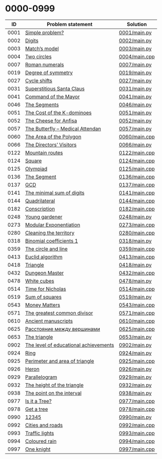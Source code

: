 # 0000-0999

| ID   | Problem statement                                                                | Solution                       |
|------|----------------------------------------------------------------------------------|--------------------------------|
| 0001 | [Simple problem?](https://www.e-olymp.com/en/problems/1)                         | [0001/main.py](0001/main.py)   |
| 0002 | [Digits](https://www.e-olymp.com/en/problems/2)                                  | [0002/main.py](0002/main.py)   |
| 0003 | [Match’s model](https://www.e-olymp.com/en/problems/3)                           | [0003/main.py](0003/main.py)   |
| 0004 | [Two circles](https://www.e-olymp.com/en/problems/4)                             | [0004/main.cpp](0004/main.cpp) |
| 0007 | [Roman numerals](https://www.e-olymp.com/en/problems/7)                          | [0007/main.py](0007/main.py)   |
| 0019 | [Degree of symmetry](https://www.e-olymp.com/en/problems/19)                     | [0019/main.py](0019/main.py)   |
| 0027 | [Cycle shifts](https://www.e-olymp.com/en/problems/27)                           | [0027/main.py](0027/main.py)   |
| 0031 | [Superstitious Santa Claus](https://www.e-olymp.com/en/problems/31)              | [0031/main.py](0031/main.py)   |
| 0041 | [Command of the Mayor](https://www.e-olymp.com/en/problems/41)                   | [0041/main.py](0041/main.py)   |
| 0046 | [The Segments](https://www.e-olymp.com/en/problems/46)                           | [0046/main.py](0046/main.py)   |
| 0051 | [The Cost of the K-dominoes](https://www.e-olymp.com/ru/problems/51)             | [0051/main.py](0051/main.py)   |
| 0052 | [The Cheese for Anfisa](https://www.e-olymp.com/en/problems/52)                  | [0052/main.py](0052/main.py)   |
| 0057 | [The Butterfly – Medical Attendan](https://www.e-olymp.com/en/problems/57)       | [0057/main.py](0057/main.py)   |
| 0060 | [The Area of the Polygon](https://www.e-olymp.com/en/problems/60)                | [0060/main.cpp](0060/main.cpp) |
| 0066 | [The Directors’ Visitors](https://www.e-olymp.com/en/problems/66)                | [0066/main.py](0066/main.py)   |
| 0122 | [Mountain routes](https://www.e-olymp.com/en/problems/122)                       | [0122/main.cpp](0122/main.cpp) |
| 0124 | [Square](https://www.e-olymp.com/en/problems/124)                                | [0124/main.cpp](0124/main.cpp) |
| 0125 | [Olympiad](https://www.e-olymp.com/en/problems/125)                              | [0125/main.cpp](0125/main.cpp) |
| 0136 | [The Segment](https://www.e-olymp.com/en/problems/136)                           | [0136/main.cpp](0136/main.cpp) |
| 0137 | [GCD](https://www.e-olymp.com/en/problems/137)                                   | [0137/main.cpp](0137/main.cpp) |
| 0141 | [The minimal sum of digits](https://www.e-olymp.com/en/problems/141)             | [0141/main.cpp](0141/main.cpp) |
| 0144 | [Quadrilateral](https://www.e-olymp.com/en/problems/144)                         | [0144/main.cpp](0144/main.cpp) |
| 0182 | [Conscription](https://www.e-olymp.com/en/problems/182)                          | [0182/main.cpp](0182/main.cpp) |
| 0248 | [Young gardener](https://www.e-olymp.com/en/problems/248)                        | [0248/main.py](0248/main.py)   |
| 0273 | [Modular Exponentiation](https://www.e-olymp.com/en/problems/273)                | [0273/main.cpp](0273/main.cpp) |
| 0280 | [Cleaning the territory](https://www.e-olymp.com/en/problems/280)                | [0280/main.cpp](0280/main.cpp) |
| 0318 | [Binomial coefficients 1](https://www.e-olymp.com/en/problems/318)               | [0318/main.py](0318/main.py)   |
| 0359 | [The circle and line](https://www.e-olymp.com/en/problems/359)                   | [0359/main.cpp](0359/main.cpp) |
| 0413 | [Euclid algorithm](https://www.e-olymp.com/en/problems/413)                      | [0413/main.cpp](0413/main.cpp) |
| 0418 | [Triangle](https://www.e-olymp.com/en/problems/418)                              | [0418/main.py](0418/main.py)   |
| 0432 | [Dungeon Master](https://www.e-olymp.com/en/problems/432)                        | [0432/main.cpp](0432/main.cpp) |
| 0478 | [White cubes](https://www.e-olymp.com/en/problems/478)                           | [0478/main.py](0478/main.py)   |
| 0514 | [Time for Nicholas](https://www.e-olymp.com/en/problems/514)                     | [0514/main.cpp](0514/main.cpp) |
| 0519 | [Sum of squares](https://www.e-olymp.com/en/problems/519)                        | [0519/main.py](0519/main.py)   |
| 0543 | [Money Matters](https://www.e-olymp.com/en/problems/543)                         | [0543/main.cpp](0543/main.cpp) |
| 0571 | [The greatest common divisor](https://www.e-olymp.com/en/problems/571)           | [0571/main.cpp](0571/main.cpp) |
| 0610 | [Ancient manuscripts](https://www.e-olymp.com/en/problems/610)                   | [0610/main.cpp](0610/main.cpp) |
| 0625 | [Расстояние между вершинами](https://www.e-olymp.com/en/problems/625)            | [0625/main.cpp](0625/main.cpp) |
| 0653 | [The triangle](https://www.e-olymp.com/en/problems/653)                          | [0653/main.py](0653/main.py)   |
| 0902 | [The level of educational achievements](https://www.e-olymp.com/en/problems/902) | [0902/main.py](0902/main.py)   |
| 0924 | [Ring](https://www.e-olymp.com/en/problems/924)                                  | [0924/main.py](0924/main.py)   |
| 0925 | [Perimeter and area of triangle](https://www.e-olymp.com/en/problems/925)        | [0925/main.cpp](0925/main.cpp) |
| 0926 | [Heron](https://www.e-olymp.com/en/problems/926)                                 | [0926/main.py](0926/main.py)   |
| 0929 | [Parallelogram](https://www.e-olymp.com/en/problems/929)                         | [0929/main.py](0929/main.py)   |
| 0932 | [The height of the triangle](https://www.e-olymp.com/en/problems/932)            | [0932/main.py](0932/main.py)   |
| 0938 | [The point on the interval](https://www.e-olymp.com/en/problems/938)             | [0938/main.py](0938/main.py)   |
| 0977 | [Is it a Tree?](https://www.e-olymp.com/en/problems/977)                         | [0977/main.cpp](0977/main.cpp) |
| 0978 | [Get a tree](https://www.e-olymp.com/en/problems/978)                            | [0978/main.cpp](0978/main.cpp) |
| 0990 | [12345](https://www.e-olymp.com/en/problems/990)                                 | [0990/main.py](0990/main.py)   |
| 0992 | [Cities and roads](https://www.e-olymp.com/en/problems/992)                      | [0992/main.cpp](0992/main.cpp) |
| 0993 | [Traffic lights](https://www.e-olymp.com/en/problems/993)                        | [0993/main.cpp](0993/main.cpp) |
| 0994 | [Coloured rain](https://www.e-olymp.com/en/problems/994)                         | [0994/main.cpp](0994/main.cpp) |
| 0997 | [One knight](https://www.e-olymp.com/en/problems/997)                            | [0997/main.cpp](0997/main.cpp) |

